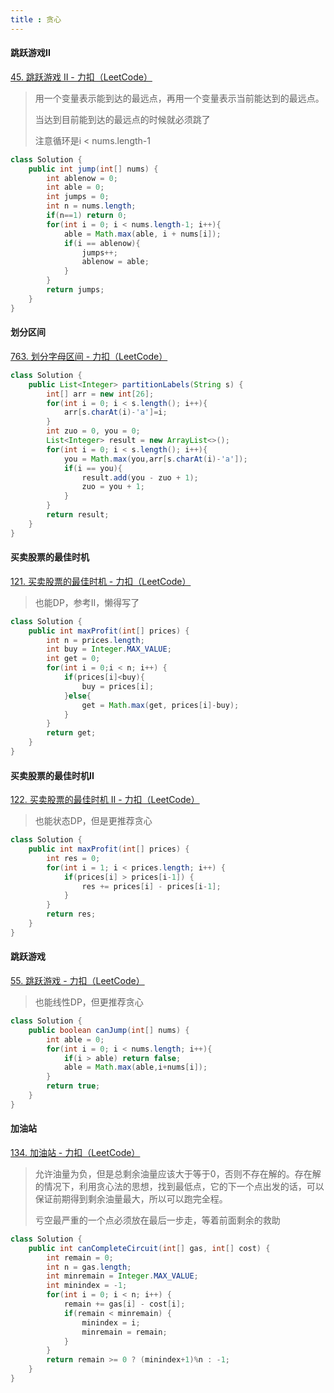 ```yaml
---
title : 贪心
---
```


#### 跳跃游戏II

[45. 跳跃游戏 II - 力扣（LeetCode）](https://leetcode.cn/problems/jump-game-ii/?envType=study-plan-v2&envId=top-100-liked)

> 用一个变量表示能到达的最远点，再用一个变量表示当前能达到的最远点。
>
> 当达到目前能到达的最远点的时候就必须跳了
>
> 注意循环是i < nums.length-1

```java
class Solution {
    public int jump(int[] nums) {
        int ablenow = 0;
        int able = 0;
        int jumps = 0;
        int n = nums.length;
        if(n==1) return 0;
        for(int i = 0; i < nums.length-1; i++){
            able = Math.max(able, i + nums[i]);
            if(i == ablenow){
                jumps++;
                ablenow = able;
            }
        }
        return jumps;
    }
}
```

#### 划分区间

[763. 划分字母区间 - 力扣（LeetCode）](https://leetcode.cn/problems/partition-labels/description/?envType=study-plan-v2&envId=top-100-liked)

```java
class Solution {
    public List<Integer> partitionLabels(String s) {
        int[] arr = new int[26];
        for(int i = 0; i < s.length(); i++){
            arr[s.charAt(i)-'a']=i;
        }
        int zuo = 0, you = 0;
        List<Integer> result = new ArrayList<>();
        for(int i = 0; i < s.length(); i++){
            you = Math.max(you,arr[s.charAt(i)-'a']);
            if(i == you){
                result.add(you - zuo + 1);
                zuo = you + 1;
            }
        }   
        return result;
    }
}
```

#### 买卖股票的最佳时机

[121. 买卖股票的最佳时机 - 力扣（LeetCode）](https://leetcode.cn/problems/best-time-to-buy-and-sell-stock/description/?envType=study-plan-v2&envId=top-interview-150)

>也能DP，参考II，懒得写了

```java
class Solution {
    public int maxProfit(int[] prices) {
        int n = prices.length;
        int buy = Integer.MAX_VALUE;
        int get = 0;
        for(int i = 0;i < n; i++) {
            if(prices[i]<buy){
                buy = prices[i];
            }else{
                get = Math.max(get, prices[i]-buy);
            }
        }
        return get;
    }
}
```

#### 买卖股票的最佳时机II

[122. 买卖股票的最佳时机 II - 力扣（LeetCode）](https://leetcode.cn/problems/best-time-to-buy-and-sell-stock-ii/description/?envType=study-plan-v2&envId=top-interview-150)

>也能状态DP，但是更推荐贪心

```java
class Solution {
    public int maxProfit(int[] prices) {
        int res = 0;
        for(int i = 1; i < prices.length; i++) {
            if(prices[i] > prices[i-1]) {
                res += prices[i] - prices[i-1];
            }
        }
        return res;
    }
}
```

#### 跳跃游戏

[55. 跳跃游戏 - 力扣（LeetCode）](https://leetcode.cn/problems/jump-game/?envType=study-plan-v2&envId=top-interview-150)

>也能线性DP，但更推荐贪心

```java
class Solution {
    public boolean canJump(int[] nums) {
        int able = 0;
        for(int i = 0; i < nums.length; i++){
            if(i > able) return false;
            able = Math.max(able,i+nums[i]);
        }
        return true;
    }
}
```

#### 加油站

[134. 加油站 - 力扣（LeetCode）](https://leetcode.cn/problems/gas-station/description/?envType=study-plan-v2&envId=top-interview-150)

>允许油量为负，但是总剩余油量应该大于等于0，否则不存在解的。存在解的情况下，利用贪心法的思想，找到最低点，它的下一个点出发的话，可以保证前期得到剩余油量最大，所以可以跑完全程。
>
>亏空最严重的一个点必须放在最后一步走，等着前面剩余的救助

```java
class Solution {
    public int canCompleteCircuit(int[] gas, int[] cost) {
        int remain = 0;
        int n = gas.length;
        int minremain = Integer.MAX_VALUE;
        int minindex = -1;
        for(int i = 0; i < n; i++) {
            remain += gas[i] - cost[i];
            if(remain < minremain) {
                minindex = i;
                minremain = remain;
            }
        }
        return remain >= 0 ? (minindex+1)%n : -1;
    }
}
```

